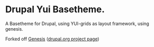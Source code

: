 # Drupal Yui Basetheme. 

A Basetheme for Drupal, using YUI-grids as layout framework, using genesis.

Forked off [Genesis](http://github.com/berkes/Genesis) ([drupal.org project page](http://drupal.org/project/genesis))
